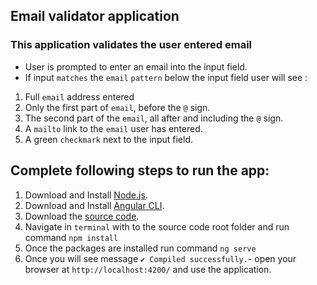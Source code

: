 ## Email validator application

### This application validates the user entered email

- User is prompted to enter an email into the input field.
- If input `matches` the `email` `pattern` below the input field user will see :

1. Full `email` address entered
2. Only the first part of `email`, before the `@` sign.
3. The second part of the `email`, all after and including the `@` sign.
4. A `mailto` link to the `email` user has entered.
5. A green `checkmark` next to the input field.

## Complete following steps to run the app:
1. Download and Install [Node.js](https://nodejs.org/en/).
2. Download and Install [Angular CLI](https://cli.angular.io/).
3. Download the [source code](https://github.com/Likh-Alex/email_validator).
4. Navigate in `terminal` with to the source code root folder and run command `npm install`
5. Once the packages are installed run command `ng serve`
6. Once you will see message `✔ Compiled successfully.`- open your browser at `http://localhost:4200/` and use the application.
